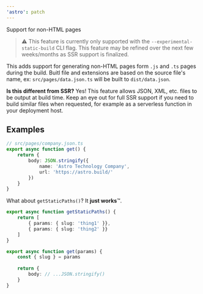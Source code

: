 ```yaml
---
'astro': patch
---
```


Support for non-HTML pages

> ⚠️ This feature is currently only supported with the `--experimental-static-build` CLI flag. This feature may be refined over the next few weeks/months as SSR support is finalized.

This adds support for generating non-HTML pages form `.js` and `.ts` pages during the build. Buitl file and extensions are based on the source file's name, ex: `src/pages/data.json.ts` will be built to `dist/data.json`.

**Is this different from SSR?** Yes! This feature allows JSON, XML, etc. files to be output at build time. Keep an eye out for full SSR support if you need to build similar files when requested, for example as a serverless function in your deployment host.

## Examples

```typescript
// src/pages/company.json.ts
export async function get() {
    return {
        body: JSON.stringify({
            name: 'Astro Technology Company',
            url: 'https://astro.build/'
        })
    }
}
```

What about `getStaticPaths()`?  It **just works**™.

```typescript
export async function getStaticPaths() {
    return [
        { params: { slug: 'thing1' }},
        { params: { slug: 'thing2' }}
    ]
}

export async function get(params) {
    const { slug } = params
    
    return {
        body: // ...JSON.stringify()
    }
}
```